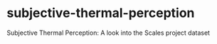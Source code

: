 # subjective-thermal-perception
Subjective Thermal Perception: A look into the Scales project dataset
